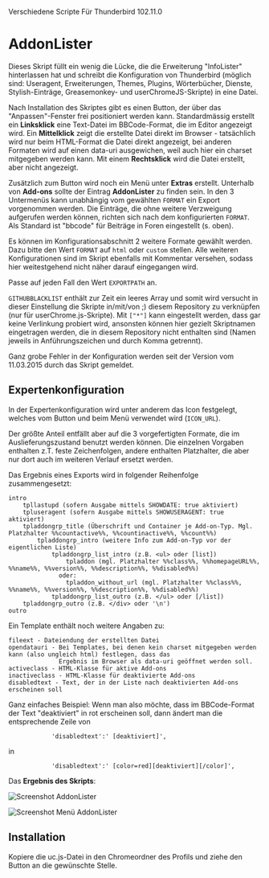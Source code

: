 Verschiedene Scripte Für Thunderbird 102.11.0

# AddonLister
Dieses Skript füllt ein wenig die Lücke, die die Erweiterung "InfoLister" hinterlassen hat und schreibt die Konfiguration von Thunderbird (möglich sind: 
Useragent, Erweiterungen, Themes, Plugins, Wörterbücher, Dienste, Stylish-Einträge, Greasemonkey- und userChromeJS-Skripte) in eine Datei.

Nach Installation des Skriptes gibt es einen Button, der über das "Anpassen"-Fenster frei positioniert werden kann. Standardmässig erstellt ein **Linksklick** eine 
Text-Datei im BBCode-Format, die im Editor angezeigt wird. Ein **Mittelklick** zeigt die erstellte Datei direkt im Browser - tatsächlich wird nur beim HTML-Format 
die Datei direkt angezeigt, bei anderen Formaten wird auf einen data-uri ausgewichen, weil auch hier ein charset mitgegeben werden kann. Mit einem **Rechtsklick** wird 
die Datei erstellt, aber nicht angezeigt.

Zusätzlich zum Button wird noch ein Menü unter **Extras** erstellt. Unterhalb von **Add-ons** sollte der Eintrag **AddonLister** zu finden sein. In den 3 Untermenüs 
kann unabhängig vom gewählten `FORMAT` ein Export vorgenommen werden. Die Einträge, die ohne weitere Verzweigung aufgerufen werden können, richten sich nach dem 
konfigurierten `FORMAT`. Als Standard ist "bbcode" für Beiträge in Foren eingestellt (s. oben).

Es können im Konfigurationsabschnitt 2 weitere Formate gewählt werden. Dazu bitte den Wert `FORMAT` auf `html` oder `custom` stellen. Alle weiteren 
Konfigurationen sind im Skript ebenfalls mit Kommentar versehen, sodass hier weitestgehend nicht näher darauf eingegangen wird.

Passe auf jeden Fall den Wert `EXPORTPATH` an.

`GITHUBBLACKLIST` enthält zur Zeit ein leeres Array und somit wird versucht in dieser Einstellung die Skripte in/mit/von ;) diesem Repository zu verknüpfen 
(nur für userChrome.js-Skripte). Mit `["*"]` kann eingestellt werden, dass gar keine Verlinkung probiert wird, ansonsten können hier gezielt Skriptnamen eingetragen 
werden, die in diesem Repository nicht enthalten sind (Namen jeweils in Anführungszeichen und durch Komma getrennt). 

Ganz grobe Fehler in der Konfiguration werden seit der Version vom 11.03.2015 durch das Skript gemeldet.

## Expertenkonfiguration ##
In der Expertenkonfiguration wird unter anderem das Icon festgelegt, welches vom Button und beim Menü verwendet wird (`ICON_URL`).

Der größte Anteil entfällt aber auf die 3 vorgefertigten Formate, die im Auslieferungszustand benutzt werden können. Die einzelnen Vorgaben enthalten z.T. feste 
Zeichenfolgen, andere enthalten Platzhalter, die aber nur dort auch im weiteren Verlauf ersetzt werden.

Das Ergebnis eines Exports wird in folgender Reihenfolge zusammengesetzt:
```
intro
	tpllastupd (sofern Ausgabe mittels SHOWDATE: true aktiviert)
	tpluseragent (sofern Ausgabe mittels SHOWUSERAGENT: true aktiviert)
	tpladdongrp_title (Überschrift und Container je Add-on-Typ. Mgl. Platzhalter %%countactive%%, %%countinactive%%, %%count%%)
		tpladdongrp_intro (weitere Info zum Add-on-Typ vor der eigentlichen Liste)
			tpladdongrp_list_intro (z.B. <ul> oder [list])
				tpladdon (mgl. Platzhalter %%class%%, %%homepageURL%%, %%name%%, %%version%%, %%description%%, %%disabled%%)
			  oder:
				tpladdon_without_url (mgl. Platzhalter %%class%%, %%name%%, %%version%%, %%description%%, %%disabled%%)
			tpladdongrp_list_outro (z.B. </ul> oder [/list])
	tpladdongrp_outro (z.B. </div> oder '\n')
outro
```

Ein Template enthält noch weitere Angaben zu:
```
fileext - Dateiendung der erstellten Datei
opendatauri - Bei Templates, bei denen kein charset mitgegeben werden kann (also ungleich html) festlegen, dass das
              Ergebnis im Browser als data-uri geöffnet werden soll.
activeclass - HTML-Klasse für aktive Add-ons
inactiveclass - HTML-Klasse für deaktivierte Add-ons
disabledtext - Text, der in der Liste nach deaktivierten Add-ons erscheinen soll
```

Ganz einfaches Beispiel: Wenn man also möchte, dass im BBCode-Format der Text "deaktiviert" in rot erscheinen soll, dann ändert man die entsprechende Zeile von 
```
			'disabledtext':' [deaktiviert]',
```
in
```
			'disabledtext':' [color=red][deaktiviert][/color]',
```

Das **Ergebnis des Skripts**:

![Screenshot AddonLister](https://github.com/Endor8/userChrome.js/raw/master/thunderbird/Screenshots/scr_addonlister.png)

![Screenshot Menü AddonLister](https://github.com/Endor8/userChrome.js/raw/master/thunderbird/Screenshots/scr_addonlister_menu.png)

## Installation
Kopiere die uc.js-Datei in den Chromeordner des Profils und ziehe den Button an die gewünschte Stelle. 
